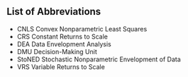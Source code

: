 ## List of Abbreviations

+ CNLS    Convex Nonparametric Least Squares
+ CRS     Constant Returns to Scale
+ DEA     Data Envelopment Analysis
+ DMU     Decision-Making Unit
+ StoNED  Stochastic Nonparametric Envelopment of Data
+ VRS     Variable Returns to Scale
